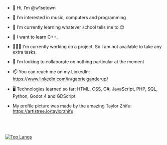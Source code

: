 - 👋 Hi, I’m @w1setown
- 👀 I’m interested in music, computers and programming
- 🌱 I’m currently  learning whatever school tells me to 😉
- 🧗 I want to learn C++.
- 👨🏻‍💻 I'm currently working on a project. So I am not available to take any extra tasks.
- 💞️ I’m looking to collaborate on nothing particular at the moment
- 📫 You can reach me on my LinkedIn: https://www.linkedin.com/in/gabrielganderup/
- 🖥️ Technologies learned so far: HTML, CSS, C#, JavaScript, PHP, SQL, Python, Godot 4 and GDScript.

- My profile picture was made by the amazing Taylor Zhifu: https://artistree.io/taylorzhifu

<br><br><br>
[![Top Langs](https://github-readme-stats.vercel.app/api/top-langs/?username=W1setown&layout=donut)](https://github.com/W1setown/github-readme-stats)



<!---
w1setown/w1setown is a ✨ special ✨ repository because its `README.md` (this file) appears on your GitHub profile.
You can click the Preview link to take a look at your changes.
--->
